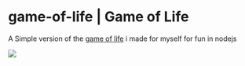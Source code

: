 # game-of-life | Game of Life

A Simple version of the [game of life](https://en.wikipedia.org/wiki/Conway%27s_Game_of_Life) i made for myself for fun in nodejs 

<img src="https://repository-images.githubusercontent.com/250119894/4108cb80-6f00-11ea-8556-0295bdbbbb49" />
